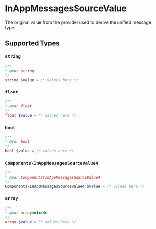 # InAppMessagesSourceValue

The original value from the provider used to derive the unified message type.


## Supported Types

### `string`

```php
/**
* @var string
*/
string $value = /* values here */
```

### `float`

```php
/**
* @var float
*/
float $value = /* values here */
```

### `bool`

```php
/**
* @var bool
*/
bool $value = /* values here */
```

### `Components\InAppMessagesSourceValue4`

```php
/**
* @var Components\InAppMessagesSourceValue4
*/
Components\InAppMessagesSourceValue4 $value = /* values here */
```

### `array`

```php
/**
* @var array<mixed>
*/
array $value = /* values here */
```


